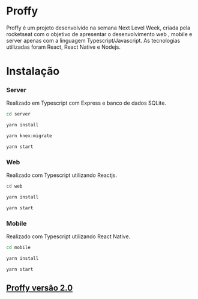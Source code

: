 # Proffy

Proffy é um projeto desenvolvido na semana Next Level Week, criada pela rocketseat com o objetivo de apresentar o desenvolvimento web , mobile e server apenas com a linguagem Typescript/Javascript. As tecnologias utilizadas foram React, React Native e Nodejs.

# Instalação

### Server

Realizado em Typescript com Express e banco de dados SQLite.

```bash
cd server

yarn install

yarn knex:migrate

yarn start
```

### Web

Realizado com Typescript utilizando Reactjs.

```bash
cd web

yarn install

yarn start
```

### Mobile

Realizado com Typescript utilizando React Native.

```bash
cd mobile

yarn install

yarn start
```


## [Proffy versão 2.0](https://www.notion.so/Vers-o-2-0-Proffy-eefca1b981694cd0a895613bc6235970)

